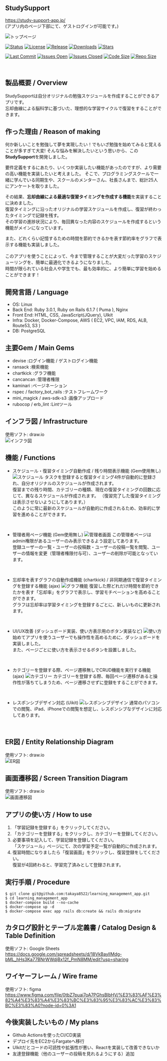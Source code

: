 ## StudySupport  
https://study-support-app.jp/  
(アプリ内のページ下部にて、ゲストログインが可能です。)
<br>

![トップページ](app/assets/images/top_page.png "top_page.png")

[![Status](https://img.shields.io/badge/status-stable-blue.svg)](https://github.com/takaya8522/Study_Support_App/tree/main)
[![License](https://img.shields.io/badge/License-MIT%20or%20Apache%202-green.svg)](https://github.com/takaya8522/Study_Support_App/tree/main)
[![Release](https://img.shields.io/github/v/release/takaya8522/Study_Support_App.svg?maxAge=3600&label=download)](https://github.com/takaya8522/Study_Support_App/releases/latest)
[![Downloads](https://img.shields.io/github/downloads/takaya8522/Study_Support_App/total?style=flat-square)](https://github.com/takaya8522/Study_Support_App/releases/latest)
[![Stars](https://img.shields.io/github/stars/takaya8522/Study_Support_App.svg?style=social&label=Stars)](https://github.com/takaya8522/Study_Support_App/stargazers)

[![Last Commit](https://img.shields.io/github/last-commit/takaya8522/Study_Support_App.svg)](https://github.com/takaya8522/Study_Support_App/commits)
[![Issues Open](https://img.shields.io/github/issues/takaya8522/Study_Support_App.svg)](https://github.com/takaya8522/Study_Support_App/issues)
[![Issues Closed](https://img.shields.io/github/issues-closed/takaya8522/Study_Support_App.svg)](https://github.com/takaya8522/Study_Support_App/issues?q=is%3Aissue+is%3Aclosed)
[![Code Size](https://img.shields.io/github/languages/code-size/takaya8522/Study_Support_App.svg)](https://github.com/takaya8522/Study_Support_App)
[![Repo Size](https://img.shields.io/github/repo-size/takaya8522/Study_Support_App.svg)](https://github.com/takaya8522/Study_Support_App)


<br>

## 製品概要 / Overview
StudySupportは自分オリジナルの勉強スケジュールを作成することができるアプリです。  
忘却曲線による脳科学に基づいた、理想的な学習サイクルで復習をすることができます。

## 作った理由 / Reason of making
何か新しいことを勉強して夢を実現したい！でもいざ勉強を始めてみると覚えることが多すぎて大変!
そんな悩みを解決したいという思いから、この**StudySupport**を開発しました。
<br>

要件定義をするにあたり、いくつか実装したい機能があったのですが、より需要の高い機能を実装したいと考えました。
そこで、プログラミングスクールで一緒に学んでいる同期生や、スクールのメンターさん、社長さんまで、総計25人にアンケートを取りました。
<br>

その結果、**忘却曲線による最適な復習タイミングを作成する機能**を実装することに決めました。  
復習タイミングに沿ったオリジナルの学習スケジュールを作成し、復習が終わったタイミングで記録を残す。  
その学習の進捗状況により、毎回異なった内容のスケジュールを作成するという機能がメインになっています。
<br>

また、どれくらい記憶するための時間を節約できるかを表す節約率をグラフで表示する機能も実装しました。  
<br>
このアプリを使うことによって、今まで管理することが大変だった学習のスケジューリングを、簡単に最適化できるようになりました。  
時間が限られている社会人や学生でも、最も効率的に、より簡単に学習を始めることができます！

## 開発言語 / Language
- OS: Linux
- Back End: Ruby 3.0.1, Ruby on Rails 6.1.7 ( Puma ), Nginx
- Front End: HTML, CSS, JavaScript(JQuery), UIkit
- Infra: Docker, Docker-Compose, AWS ( EC2, VPC, IAM, RDS, ALB, Route53, S3 )
- DB: PostgreSQL

## 主要Gem / Main Gems
- devise :ログイン機能 / ゲストログイン機能
- ransack :検索機能
- chartkick :グラフ機能
- cancancan :管理者権限
- kaminari :ページネーション 
- rspec / factory_bot_rails :テストフレームワーク
- mini_magick / aws-sdk-s3 :画像アップロード
- rubocop / erb_lint :Lintツール

## インフラ図 / Infrastructure
使用ソフト: draw.io  
![インフラ図](app/assets/images/infrastructure.png "infrastructure")

## 機能 / Functions
- スケジュール・復習タイミング自動作成 / 残り時間表示機能 (Gem使用無し)
![スケジュール](app/assets/images/schedule_page.png "schedule_page")
タスクを登録すると復習タイミング4件が自動的に登録され、自分オリジナルのスケジュールが作成されます。  
復習までの残り時間、カテゴリーの種類、現在の復習タイミングの回数に応じて、異なるスケジュールが作成されます。
（復習完了した復習タイミングは表示させないようにしてあります。）  
このように常に最新のスケジュールが自動的に作成されるため、効率的に学習を進めることができます。
<br>

- 管理者用ページ機能 (Gem使用無し)
![管理者画面](app/assets/images/admin_page.png "admin_page")
この管理者ページはadmin権限があるユーザーのみ表示できるよう設定してあります。  
登録ユーザーの一覧・ユーザーの投稿数・ユーザーの投稿一覧を閲覧、ユーザーの情報を変更（管理者権限付与可）、ユーザーの削除が可能となっています。
<br>

- 忘却率を表すグラフの自動作成機能 (chartkick) / 非同期通信で復習タイミングを登録する機能 (ajax)
![グラフ機能](app/assets/images/review_page.png "review_page")
復習した際どれだけ時間を節約できたかを表す「忘却率」をグラフで表示し、学習モチベーションを高めることができます。  
グラフは忘却率は学習タイミングを登録するごとに、新しいものに更新されます。
<br>

- UI/UX改善 (ダッシュボード実装、使い方表示用のボタン実装など)
![使い方](app/assets/images/how_to_use_page.png "how_to_use_page")
始めてアプリを使うユーザーでも操作性を高めるために、ダッシュボードを実装しました。  
また、ページごとに使い方を表示させるボタンを設置しました。
<br>

- カテゴリーを登録する際、ページ遷移無しでCRUD機能を実行する機能 (ajax)
![カテゴリー](app/assets/images/category_page.png "category_page")
カテゴリーを登録する際、毎回ページ遷移があると操作性が落ちてしまうため、ページ遷移させずに登録をすることができます。
<br>

- レスポンシブデザイン対応 (Uikit)
![レスポンシブデザイン](app/assets/images/responsive_designs.png "responsive_designs")
通常のパソコンでの閲覧、iPad、iPhoneでの閲覧を想定し、レスポンシブなデザインに対応してあります。
<br>

## ER図 / Entity Relationship Diagram
使用ソフト: draw.io  
![ER図](app/assets/images/ER_diagram.png "ER_diagram")

## 画面遷移図 / Screen Transition Diagram
使用ソフト: draw.io  
![画面遷移図](app/assets/images/screen_transition_diagram.png "screen_transition_diagram")

## アプリの使い方 / How to use
1. 「学習記録を登録する」をクリックしてください。
1. 「カテゴリーを登録する」をクリックし、カテゴリーを登録してください。
1. 必要事項を記入して、学習記録を登録してください。  
「スケジュール」ページにて、次の学習予定一覧が自動的に作成されます。
1. 復習時間になりましたら「復習画面」をクリックし、復習登録をしてください。  
復習が4回終わると、学習完了済みとして登録されます。

## 実行手順 / Procedure
```
$ git clone git@github.com:takaya8522/learning_management_app.git
$ cd learning_management_app
$ docker-compose build --no-cache
$ docker-compose up -d
$ docker-compose exec app rails db:create && rails db:migrate
```

## カタログ設計とテーブル定義書 / Catalog Design & Table Definition
使用ソフト: Google Sheets  
https://docs.google.com/spreadsheets/d/18VkBayIlMdg-bML_hHs3Ka77BNrWWdjBx12f_PmN8MM/edit?usp=sharing

## ワイヤーフレーム / Wire frame
使用ソフト: figma  
https://www.figma.com/file/0tbZ7puai7oA7PGhsBlbHV/%E3%83%AF%E3%82%A4%E3%83%A4%E3%83%BC%E3%83%95%E3%83%AC%E3%83%BC%E3%83%A0?node-id=0%3A1

## 今後実装したいもの / My plans
- Github Actionsを使ったCI/CD実装
- デプロイ先をEC2からFargateへ移行
- UIkitだとコードの可読性や拡張性が悪い、Reactを実装して改善できないか
- 友達登録機能（他のユーザーの投稿を見れるようにする）追加
